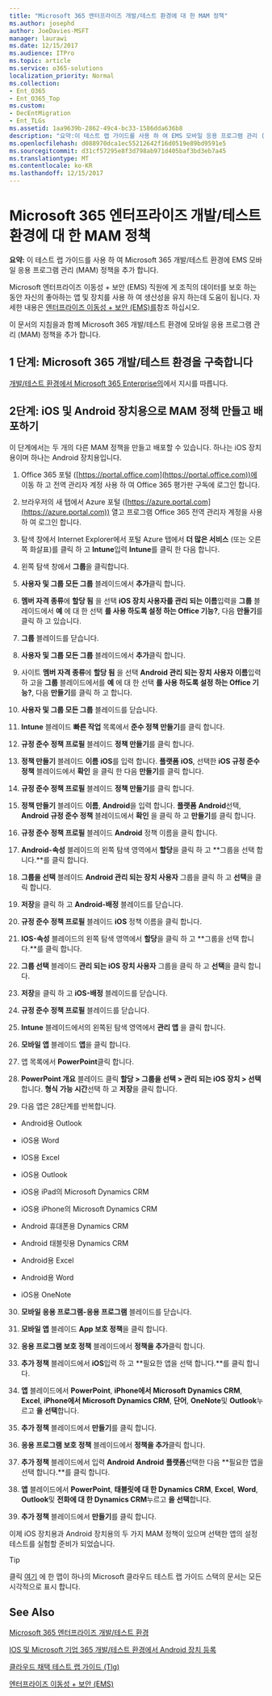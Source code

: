 ```yaml
---
title: "Microsoft 365 엔터프라이즈 개발/테스트 환경에 대 한 MAM 정책"
ms.author: josephd
author: JoeDavies-MSFT
manager: laurawi
ms.date: 12/15/2017
ms.audience: ITPro
ms.topic: article
ms.service: o365-solutions
localization_priority: Normal
ms.collection:
- Ent_O365
- Ent_O365_Top
ms.custom:
- DecEntMigration
- Ent_TLGs
ms.assetid: 1aa9639b-2862-49c4-bc33-1586dda636b8
description: "요약:이 테스트 랩 가이드를 사용 하 여 EMS 모바일 응용 프로그램 관리 (MAM) 정책 Microsoft 365 개발/테스트 환경에 추가 합니다."
ms.openlocfilehash: d088970dca1ec55212642f16d0519e89bd9591e5
ms.sourcegitcommit: d31cf57295e8f3d798ab971d405baf3bd3eb7a45
ms.translationtype: MT
ms.contentlocale: ko-KR
ms.lasthandoff: 12/15/2017
---
```

# <a name="mam-policies-for-your-microsoft-365-enterprise-devtest-environment"></a>Microsoft 365 엔터프라이즈 개발/테스트 환경에 대 한 MAM 정책

 **요약:** 이 테스트 랩 가이드를 사용 하 여 Microsoft 365 개발/테스트 환경에 EMS 모바일 응용 프로그램 관리 (MAM) 정책을 추가 합니다.
  
Microsoft 엔터프라이즈 이동성 + 보안 (EMS) 직원에 게 조직의 데이터를 보호 하는 동안 자신의 좋아하는 앱 및 장치를 사용 하 여 생산성을 유지 하는데 도움이 됩니다. 자세한 내용은 [엔터프라이즈 이동성 + 보안 (EMS)를](https://www.microsoft.com/cloud-platform/enterprise-mobility-security)참조 하십시오.
  
이 문서의 지침을과 함께 Microsoft 365 개발/테스트 환경에 모바일 응용 프로그램 관리 (MAM) 정책을 추가 합니다.
  
## <a name="phase-1-build-out-your-microsoft-365-devtest-environment"></a>1 단계: Microsoft 365 개발/테스트 환경을 구축합니다

[개발/테스트 환경에서 Microsoft 365 Enterprise의](the-microsoft-365-enterprise-dev-test-environment.md)에서 지시를 따릅니다.
  
## <a name="phase-2-create-and-deploy-mam-policies-for-ios-and-android-devices"></a>2단계: iOS 및 Android 장치용으로 MAM 정책 만들고 배포하기

이 단계에서는 두 개의 다른 MAM 정책을 만들고 배포할 수 있습니다. 하나는 iOS 장치용이며 하나는 Android 장치용입니다.
  
1. Office 365 포털 ([https://portal.office.com](https://portal.office.com))에 이동 하 고 전역 관리자 계정 사용 하 여 Office 365 평가판 구독에 로그인 합니다.
    
2. 브라우저의 새 탭에서 Azure 포털 ([https://azure.portal.com](https://azure.portal.com)) 열고 프로그램 Office 365 전역 관리자 계정을 사용 하 여 로그인 합니다.
    
3. 탐색 창에서 Internet Explorer에서 포털 Azure 탭에서 **더 많은 서비스** (또는 오른쪽 화살표)를 클릭 하 고 **Intune**입력 **Intune**를 클릭 한 다음 합니다.
    
4. 왼쪽 탐색 창에서 **그룹**을 클릭합니다.
    
5. **사용자 및 그룹 모든 그룹** 블레이드에서 **추가**클릭 합니다.
    
6. **멤버 자격 종류**에 **할당 됨** 을 선택 **iOS 장치 사용자를 관리 되는** **이름**입력을 **그룹** 블레이드에서 **예** 에 대 한 선택 **를 사용 하도록 설정 하는 Office 기능?**, 다음 **만들기**를 클릭 하 고 있습니다. 
    
7. **그룹** 블레이드를 닫습니다.
    
8. **사용자 및 그룹 모든 그룹** 블레이드에서 **추가**클릭 합니다.
    
9. 사이트 **멤버 자격 종류**에 **할당 됨** 을 선택 **Android 관리 되는 장치 사용자** **이름**입력 하 고을 **그룹** 블레이드에서를 **예** 에 대 한 선택 **를 사용 하도록 설정 하는 Office 기능?**, 다음 **만들기**를 클릭 하 고 합니다.
    
10. **사용자 및 그룹 모든 그룹** 블레이드를 닫습니다.
    
11. **Intune** 블레이드 **빠른 작업** 목록에서 **준수 정책 만들기**를 클릭 합니다.
    
12. **규정 준수 정책 프로필** 블레이드 **정책 만들기**를 클릭 합니다.
    
13. **정책 만들기** 블레이드 **이름** **iOS**를 입력 합니다. **플랫폼** **iOS**, 선택한 **iOS 규정 준수 정책** 블레이드에서 **확인** 을 클릭 한 다음 **만들기**를 클릭 합니다.
    
14. **규정 준수 정책 프로필** 블레이드 **정책 만들기**를 클릭 합니다.
    
15. **정책 만들기** 블레이드 **이름**, **Android**을 입력 합니다. **플랫폼** **Android**선택, **Android 규정 준수 정책** 블레이드에서 **확인** 을 클릭 하 고 **만들기**를 클릭 합니다.
    
16. **규정 준수 정책 프로필** 블레이드 **Android** 정책 이름을 클릭 합니다.
    
17. **Android-속성** 블레이드의 왼쪽 탐색 영역에서 **할당**을 클릭 하 고 **그룹을 선택 합니다.**를 클릭 합니다.
    
18. **그룹을 선택** 블레이드 **Android 관리 되는 장치 사용자** 그룹을 클릭 하 고 **선택**을 클릭 합니다.
    
19. **저장**을 클릭 하 고 **Android-배정** 블레이드를 닫습니다.
    
20. **규정 준수 정책 프로필** 블레이드 **iOS** 정책 이름을 클릭 합니다.
    
21. **IOS-속성** 블레이드의 왼쪽 탐색 영역에서 **할당**을 클릭 하 고 **그룹을 선택 합니다.**를 클릭 합니다.
    
22. **그룹 선택** 블레이드 **관리 되는 iOS 장치 사용자** 그룹을 클릭 하 고 **선택**을 클릭 합니다.
    
23. **저장**을 클릭 하 고 **iOS-배정** 블레이드를 닫습니다.
    
24. **규정 준수 정책 프로필** 블레이드를 닫습니다.
    
25. **Intune** 블레이드에서의 왼쪽된 탐색 영역에서 **관리 앱** 을 클릭 합니다.
    
26. **모바일 앱** 블레이드 **앱**을 클릭 합니다.
    
27. 앱 목록에서 **PowerPoint**클릭 합니다. 
    
28. **PowerPoint 개요** 블레이드 클릭 **할당 > 그룹을 선택 > 관리 되는 iOS 장치 > 선택**합니다. **형식** **가능 시간**선택 하 고 **저장**을 클릭 합니다.
    
29. 다음 앱은 28단계를 반복합니다.
    
  - Android용 Outlook
    
  - iOS용 Word
    
  - IOS용 Excel
    
  - iOS용 Outlook
    
  - iOS용 iPad의 Microsoft Dynamics CRM
    
  - iOS용 iPhone의 Microsoft Dynamics CRM
    
  - Android 휴대폰용 Dynamics CRM
    
  - Android 태블릿용 Dynamics CRM
    
  - Android용 Excel
    
  - Android용 Word
    
  - iOS용 OneNote
    
30. **모바일 응용 프로그램-응용 프로그램** 블레이드를 닫습니다.
    
31. **모바일 앱** 블레이드 **App 보호 정책**을 클릭 합니다.
    
32. **응용 프로그램 보호 정책** 블레이드에서 **정책을 추가**클릭 합니다.
    
33. **추가 정책** 블레이드에서 **iOS**입력 하 고 **필요한 앱을 선택 합니다.**를 클릭 합니다.
    
34. **앱** 블레이드에서 **PowerPoint**, **iPhone에서 Microsoft Dynamics CRM**, **Excel**, **iPhone에서 Microsoft Dynamics CRM**, **단어**, **OneNote**및 **Outlook**누르고 **을 선택**합니다.
    
35. **추가 정책** 블레이드에서 **만들기**를 클릭 합니다.
    
36. **응용 프로그램 보호 정책** 블레이드에서 **정책을 추가**클릭 합니다.
    
37. **추가 정책** 블레이드에서 입력 **Android** **Android** **플랫폼**선택한 다음 **필요한 앱을 선택 합니다.**를 클릭 합니다.
    
38. **앱** 블레이드에서 **PowerPoint**, **태블릿에 대 한 Dynamics CRM**, **Excel**, **Word**, **Outlook**및 **전화에 대 한 Dynamics CRM**누르고 **을 선택**합니다.
    
39. **추가 정책** 블레이드에서 **만들기**를 클릭 합니다.
    
이제 iOS 장치용과 Android 장치용의 두 가지 MAM 정책이 있으며 선택한 앱의 설정 테스트를 실험할 준비가 되었습니다.
  
> [!TIP]
> 클릭 [여기](http://aka.ms/catlgstack) 에 한 맵이 하나의 Microsoft 클라우드 테스트 랩 가이드 스택의 문서는 모든 시각적으로 표시 합니다.
  
## <a name="see-also"></a>See Also

[Microsoft 365 엔터프라이즈 개발/테스트 환경](the-microsoft-365-enterprise-dev-test-environment.md)
  
[IOS 및 Microsoft 기업 365 개발/테스트 환경에서 Android 장치 등록](enroll-ios-and-android-devices-in-your-microsoft-enterprise-365-dev-test-environ.md)
  
[클라우드 채택 테스트 랩 가이드 (Tlg)](cloud-adoption-test-lab-guides-tlgs.md)

[엔터프라이즈 이동성 + 보안 (EMS)](https://www.microsoft.com/cloud-platform/enterprise-mobility-security)


